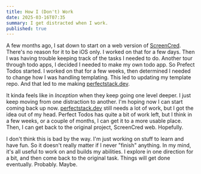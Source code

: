 ```yaml
---
title: How I (Don't) Work
date: 2025-03-16T07:35
summary: I get distracted when I work.
published: true
---
```

A few months ago, I sat down to start on a web version of [ScreenCred](https://screencred.app). There's no reason for it to be iOS only. I worked on that for a few days. Then I was having trouble keeping track of the tasks I needed to do. Another tour through todo apps, I decided I needed to make my own todo app. So Prefect Todos started. I worked on that for a few weeks, then determined I needed to change how I was handling templating. This led to updating my template repo. And that led to me making [perfectstack.dev](https://perfectstack.dev).

It kinda feels like in _Inception_ when they keep going one level deeper. I just keep moving from one distraction to another. I'm hoping now I can start coming back up now. [perfectstack.dev](https://perfectstack.dev) still needs a lot of work, but I got the idea out of my head. Perfect Todos has quite a bit of work left, but I think in a few weeks, or a couple of months, I can get it to a more usable place. Then, I can get back to the original project, ScreenCred web. Hopefully.

I don't think this is bad by the way. I'm just working on stuff to learn and have fun. So it doesn't really matter if I never "finish" anything. In my mind, it's all useful to work on and builds my abilities. I explore in one direction for a bit, and then come back to the original task. Things will get done eventually. Probably. Maybe.